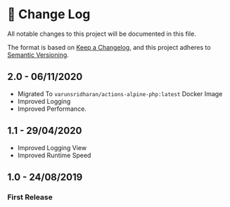 # 📝  Change Log
All notable changes to this project will be documented in this file.

The format is based on [Keep a Changelog](https://keepachangelog.com/en/1.0.0/), and this project adheres to [Semantic Versioning](https://semver.org/spec/v2.0.0.html).

## 2.0 - 06/11/2020
* Migrated To `varunsridharan/actions-alpine-php:latest` Docker Image
* Improved Logging 
* Improved Performance.

## 1.1 - 29/04/2020
* Improved Logging View
* Improved Runtime Speed

## 1.0 - 24/08/2019
### First Release
